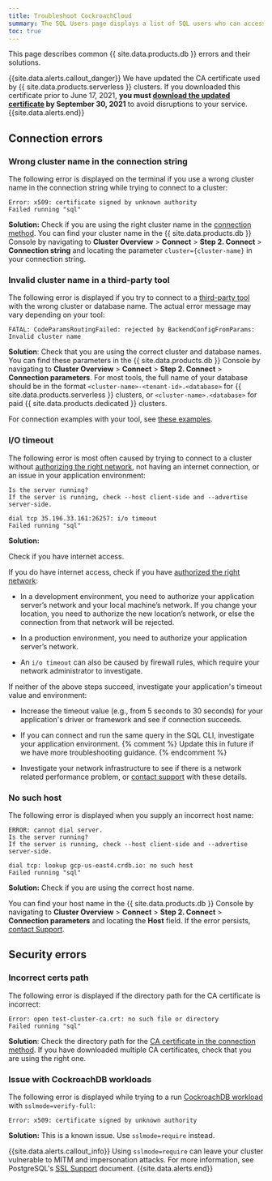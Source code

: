 ```yaml
---
title: Troubleshoot CockroachCloud
summary: The SQL Users page displays a list of SQL users who can access the cluster.
toc: true
---
```


This page describes common {{ site.data.products.db }} errors and their solutions.

{{site.data.alerts.callout_danger}}
We have updated the CA certificate used by {{ site.data.products.serverless }} clusters. If you downloaded this certificate prior to June 17, 2021, **you must [download the updated certificate](connect-to-a-serverless-cluster.html#step-2-connect-to-your-cluster) by September 30, 2021** to avoid disruptions to your service. 
{{site.data.alerts.end}}

## Connection errors

### Wrong cluster name in the connection string

The following error is displayed on the terminal if you use a wrong cluster name in the connection string while trying to connect to a cluster:

~~~ shell
Error: x509: certificate signed by unknown authority
Failed running "sql"
~~~

**Solution:** Check if you are using the right cluster name in the [connection method](connect-to-your-cluster.html#step-3-connect-to-your-cluster). You can find your cluster name in the {{ site.data.products.db }} Console by navigating to **Cluster Overview** > **Connect** > **Step 2. Connect** > **Connection string** and locating the parameter `cluster={cluster-name}` in your connection string.

### Invalid cluster name in a third-party tool

The following error is displayed if you try to connect to a [third-party tool](../stable/third-party-database-tools.html) with the wrong cluster or database name. The actual error message may vary depending on your tool:

~~~ shell
FATAL: CodeParamsRoutingFailed: rejected by BackendConfigFromParams: Invalid cluster name
~~~

**Solution**: Check that you are using the correct cluster and database names. You can find these parameters in the {{ site.data.products.db }} Console by navigating to **Cluster Overview** > **Connect** > **Step 2. Connect** > **Connection parameters**. For most tools, the full name of your database should be in the format `<cluster-name>-<tenant-id>.<database>` for {{ site.data.products.serverless }} clusters, or `<cluster-name>.<database>` for paid {{ site.data.products.dedicated }} clusters.

For connection examples with your tool, see [these examples](../stable/third-party-database-tools.html).

### I/O timeout

The following error is most often caused by trying to connect to a cluster without [authorizing the right network](connect-to-your-cluster.html#step-1-authorize-your-network), not having an internet connection, or an issue in your application environment:

~~~
Is the server running?
If the server is running, check --host client-side and --advertise server-side.

dial tcp 35.196.33.161:26257: i/o timeout
Failed running "sql"
~~~

**Solution:**

Check if you have internet access.

If you do have internet access, check if you have [authorized the right network](connect-to-your-cluster.html#step-1-authorize-your-network):

- In a development environment, you need to authorize your application server’s network and your local machine’s network. If you change your location, you need to authorize the new location’s network, or else the connection from that network will be rejected. 

- In a production environment, you need to authorize your application server’s network. 

- An `i/o timeout` can also be caused by firewall rules, which require your network administrator to investigate.

If neither of the above steps succeed, investigate your application's timeout value and environment:

- Increase the timeout value (e.g., from 5 seconds to 30 seconds) for your application's driver or framework and see if connection succeeds.

- If you can connect and run the same query in the SQL CLI, investigate your application environment.
{% comment %}
Update this in future if we have more troubleshooting guidance.
{% endcomment %}

- Investigate your network infrastructure to see if there is a network related performance problem, or [contact support](https://support.cockroachlabs.com/) with these details.

### No such host

The following error is displayed when you supply an incorrect host name:

~~~ shell
ERROR: cannot dial server.
Is the server running?
If the server is running, check --host client-side and --advertise server-side.

dial tcp: lookup gcp-us-east4.crdb.io: no such host
Failed running "sql"
~~~

**Solution:**
Check if you are using the correct host name.

You can find your host name in the {{ site.data.products.db }} Console by navigating to **Cluster Overview** > **Connect** > **Step 2. Connect** > **Connection parameters** and locating the **Host** field. If the error persists, [contact Support](https://support.cockroachlabs.com/).

## Security errors

### Incorrect certs path

The following error is displayed if the directory path for the CA certificate is incorrect:

~~~ shell
Error: open test-cluster-ca.crt: no such file or directory
Failed running "sql"
~~~

**Solution**: Check the directory path for the [CA certificate in the connection method](connect-to-your-cluster.html#step-3-connect-to-your-cluster). If you have downloaded multiple CA certificates, check that you are using the right one.

### Issue with CockroachDB workloads

The following error is displayed while trying to a run [CockroachDB workload](../{{site.versions["stable"]}}/cockroach-workload.html) with `sslmode=verify-full`:

~~~ shell
Error: x509: certificate signed by unknown authority
~~~

**Solution:** This is a known issue. Use `sslmode=require` instead.

{{site.data.alerts.callout_info}}
Using `sslmode=require` can leave your cluster vulnerable to MITM and impersonation attacks. For more information, see PostgreSQL's [SSL Support](https://www.postgresql.org/docs/9.4/libpq-ssl.html) document.
{{site.data.alerts.end}}
